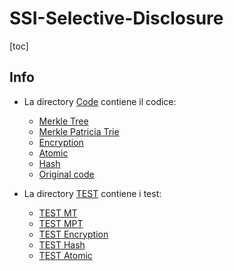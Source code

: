 # SSI-Selective-Disclosure

[toc]

## Info

+ La directory [Code](https://github.com/MaurizioJ/SSI-Selective-Disclosure/tree/main/Code) contiene il codice: 
  + [Merkle Tree](https://github.com/MaurizioJ/SSI-Selective-Disclosure/tree/main/Code/MerkleTree_Nonce)
  + [Merkle Patricia Trie](https://github.com/MaurizioJ/SSI-Selective-Disclosure/tree/main/TEST/MPT)
  + [Encryption](https://github.com/MaurizioJ/SSI-Selective-Disclosure/tree/main/TEST/Encryption)
  + [Atomic](https://github.com/MaurizioJ/SSI-Selective-Disclosure/tree/main/Code/atomic)
  + [Hash](https://github.com/MaurizioJ/SSI-Selective-Disclosure/tree/main/Code/hash)
  + [Original code](https://github.com/MaurizioJ/SSI-Selective-Disclosure/tree/main/Code/original)

+ La directory [TEST](https://github.com/MaurizioJ/SSI-Selective-Disclosure/tree/main/TEST) contiene i test:
  + [TEST MT](https://github.com/MaurizioJ/SSI-Selective-Disclosure/tree/main/TEST/MerkleTree)
  + [TEST MPT](https://github.com/MaurizioJ/SSI-Selective-Disclosure/tree/main/TEST/MPT)
  + [TEST Encryption](https://github.com/MaurizioJ/SSI-Selective-Disclosure/tree/main/TEST/Encryption)
  + [TEST Hash](https://github.com/MaurizioJ/SSI-Selective-Disclosure/tree/main/TEST/Hash)
  + [TEST Atomic](https://github.com/MaurizioJ/SSI-Selective-Disclosure/tree/main/TEST/Atomic)